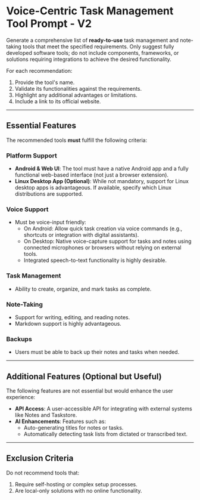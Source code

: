 # Voice-Centric Task Management Tool Prompt - V2

Generate a comprehensive list of **ready-to-use** task management and note-taking tools that meet the specified requirements. Only suggest fully developed software tools; do not include components, frameworks, or solutions requiring integrations to achieve the desired functionality.

For each recommendation:
1. Provide the tool's name.
2. Validate its functionalities against the requirements.
3. Highlight any additional advantages or limitations.
4. Include a link to its official website.

---

## **Essential Features**

The recommended tools **must** fulfill the following criteria:

### **Platform Support**
- **Android & Web UI**: The tool must have a native Android app and a fully functional web-based interface (not just a browser extension). 
- **Linux Desktop App (Optional)**: While not mandatory, support for Linux desktop apps is advantageous. If available, specify which Linux distributions are supported.

### **Voice Support**
- Must be voice-input friendly:
  - On Android: Allow quick task creation via voice commands (e.g., shortcuts or integration with digital assistants).
  - On Desktop: Native voice-capture support for tasks and notes using connected microphones or browsers without relying on external tools.
  - Integrated speech-to-text functionality is highly desirable.

### **Task Management**
- Ability to create, organize, and mark tasks as complete.

### **Note-Taking**
- Support for writing, editing, and reading notes.
- Markdown support is highly advantageous.

### **Backups**
- Users must be able to back up their notes and tasks when needed.

---

## **Additional Features (Optional but Useful)**

The following features are not essential but would enhance the user experience:

- **API Access**: A user-accessible API for integrating with external systems like Notes and Taskstore.
- **AI Enhancements**: Features such as:
  - Auto-generating titles for notes or tasks.
  - Automatically detecting task lists from dictated or transcribed text.

---

## **Exclusion Criteria**

Do not recommend tools that:
1. Require self-hosting or complex setup processes.
2. Are local-only solutions with no online functionality.
 
